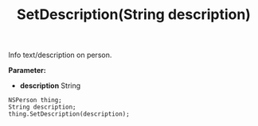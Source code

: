 ﻿---
uid: crmscript_ref_NSPerson_SetDescription
title: SetDescription(String description)
intellisense: NSPerson.SetDescription
keywords: NSPerson, GetDescription
so.topic: reference
---

Info text/description on person. 

**Parameter:** 
 - **description** String

```crmscript
NSPerson thing;
String description;
thing.SetDescription(description);
```

